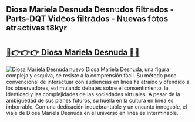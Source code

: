 ## Diosa Mariela Desnuda D𝚎sn𝚞dos filtr𝚊dos - Parts-DQT Vid𝚎os filtr𝚊dos - N𝚞evas f𝚘tos atr𝚊ctivas t8kyr

# <h2><a href="http://mb4i3xl.tromn.icu/?c=Diosa+Mariela+Desnuda">🔗👉👉👉 Diosa Mariela Desnuda 🔗🔗</a></h2>

[![Diosa Mariela Desnuda nuevo](https://i.imgur.com/pEAQMta.gif)](http://mb4i3xl.tromn.icu/?c=Diosa+Mariela+Desnuda)
Diosa Mariela Desnuda, una figura compleja y esquiva, se resiste a la comprensión fácil. Su método poco convencional de interactuar con audiencias en línea ha atraído y ofendido a los observadores, estimulando debates sobre el consentimiento, la identidad y las complejidades de las sociedades virtuales. A pesar de la ambigüedad de sus planes futuros, su huella en la cultura en línea es imborrable. Con una dedicación inquebrantable y un encanto innegable, el viaje de Diosa Mariela Desnuda en el universo en línea es interminable.
